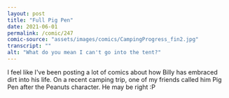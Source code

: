 ```yaml
---
layout: post
title: "Full Pig Pen"
date: 2021-06-01
permalink: /comic/247
comic-source: "assets/images/comics/CampingProgress_fin2.jpg"
transcript: ""
alt: "What do you mean I can't go into the tent?"
---
```


I feel like I've been posting a lot of comics about how Billy has embraced dirt into his life. On a recent camping trip, one of my friends called him Pig Pen after the Peanuts character. He may be right :P
